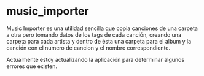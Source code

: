 music_importer
==============

Music Importer es una utilidad sencilla que copia canciones de una carpeta a otra pero tomando datos de los tags de cada canción, creando una carpeta para cada artista y dentro de ésta una carpeta para el album y la canción con el numero de cancion y el nombre correspondiente.

Actualmente estoy actualizando la aplicación para determinar algunos errores que existen.
